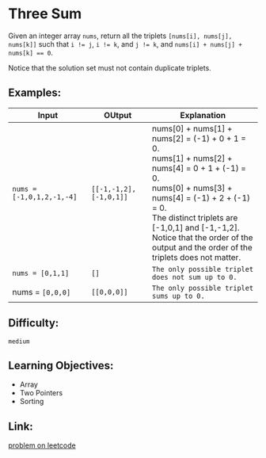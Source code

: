 # Three Sum

Given an integer array `nums`, return all the triplets `[nums[i], nums[j], nums[k]]` such that `i != j`, `i != k`, and `j != k`, and `nums[i] + nums[j] + nums[k] == 0`.

Notice that the solution set must not contain duplicate triplets.


## Examples:
|Input|OUtput|Explanation|
------|------|-----------|
`nums = [-1,0,1,2,-1,-4]`|`[[-1,-1,2],[-1,0,1]]`|nums[0] + nums[1] + nums[2] = (-1) + 0 + 1 = 0.<br>nums[1] + nums[2] + nums[4] = 0 + 1 + (-1) = 0.<br>nums[0] + nums[3] + nums[4] = (-1) + 2 + (-1) = 0.<br>The distinct triplets are [-1,0,1] and [-1,-1,2].<br>Notice that the order of the output and the order of the triplets does not matter.|
`nums = [0,1,1]`|`[]`|`The only possible triplet does not sum up to 0.`|
 nums = `[0,0,0]`|`[[0,0,0]]`|`The only possible triplet sums up to 0.`

## Difficulty:

`medium`

## Learning Objectives:

+ Array
+ Two Pointers
+ Sorting



## Link:

[problem on leetcode](https://leetcode.com/problems/3sum/)
